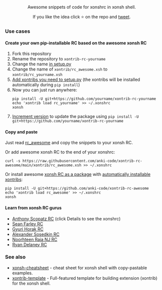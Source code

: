 <p align="center">
Awesome snippets of code for xonshrc in xonsh shell. 
</p>

<p align="center">
If you like the idea click ⭐ on the repo and <a href="https://twitter.com/intent/tweet?text=The%20xonsh%20shell%20awesome%20rc%20file!&url=https://github.com/anki-code/awesome-xonshrc" target="_blank">tweet</a>.
</p>

### Use cases

#### Create your own pip-installable RC based on the awesome xonsh RC

1. Fork this repository
2. Rename the repository to `xontrib-rc-yourname`
3. Change the name [in setup.py](https://github.com/anki-code/xontrib-rc-awesome/blob/e21370c1155262b8e25bd354cb4d4f9f15945384/setup.py#L11)
4. Change the name of `xontrib/rc_awesome.xsh` to `xontrib/rc_yourname.xsh`
5. [Add xontribs you need to setup.py](https://github.com/anki-code/xontrib-rc-awesome/blob/495dce4c8e7e8c9882ea002db60935d03f3fb861/setup.py#L20-L38) (the xontribs will be installed automatically during `pip install`)
6. Now you can just run anywhere:
    ```xonsh
    pip install -U git+https://github.com/yourname/xontrib-rc-yourname
    echo 'xontrib load rc_yourname' >> ~/.xonshrc
    xonsh
    ```
7. [Increment version](https://github.com/anki-code/xontrib-rc-awesome/blob/df5c0aa3e29325f5d926cec7022cd2ccc184c0c5/setup.py#L12) to update the package using `pip install -U git+https://github.com/yourname/xontrib-rc-yourname`

#### Copy and paste

Just read [rc_awesome](https://github.com/anki-code/xontrib-rc-awesome/blob/main/xontrib/rc_awesome.xsh) and copy the snippets to your xonsh RC.

Or add awesome xonsh RC to the end of your xonshrc:
```
curl -s https://raw.githubusercontent.com/anki-code/xontrib-rc-awesome/main/xontrib/rc_awesome.xsh >> ~/.xonshrc
```

Or install awesome [xonsh RC as a package](https://github.com/anki-code/xontrib-rc-awesome/blob/fabe895fbdd89f7bd3050bf492aa0665624a9705/setup.py#L10-L16) with [automatically installable xontribs](https://github.com/anki-code/xontrib-rc-awesome/blob/fabe895fbdd89f7bd3050bf492aa0665624a9705/setup.py#L20-L30):
```xonsh
pip install -U git+https://github.com/anki-code/xontrib-rc-awesome
echo 'xontrib load rc_awesome' >> ~/.xonshrc
xonsh
```

#### Learn from xonsh RC gurus

* [Anthony Scopatz RC](https://github.com/xonsh/xonsh/pull/3917#issuecomment-715649009) (click Details to see the xonshrc)
* [Sean Farley RC](https://github.com/seanfarley/dotfiles/blob/c87811f50cd696a8d4ddce83c1ca295a00b70218/xonshrc)
* [Gyuri Horak RC](https://github.com/dyuri/rcfiles/blob/master/.xonshrc)
* [Alexander Sosedkin RC](https://github.com/t184256/nix-configs/tree/main/user/xonsh/config)
* [Noorhteen Raja NJ RC](https://github.com/jnoortheen/xonfig)
* [Ryan Delaney RC](https://github.com/rpdelaney/dotfiles/tree/main/home/.config/xonsh)

### See also
* [xonsh-cheatsheet](https://github.com/anki-code/xonsh-cheatsheet/blob/main/README.md) - cheat sheet for xonsh shell with copy-pastable examples.
* [xontrib-template](https://github.com/xonsh/xontrib-template) - Full-featured template for building extension (xontrib) for the xonsh shell.
